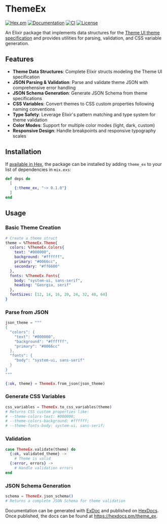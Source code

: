 # ThemeEx

[![Hex.pm](https://img.shields.io/hexpm/v/theme_ex.svg)](https://hex.pm/packages/theme_ex)
[![Documentation](https://img.shields.io/badge/docs-hexdocs-blue.svg)](https://hexdocs.pm/theme_ex)
[![CI](https://github.com/pepicrft/theme_ex/workflows/theme_ex/badge.svg)](https://github.com/pepicrft/theme_ex/actions)
[![License](https://img.shields.io/hexpm/l/theme_ex.svg)](https://github.com/pepicrft/theme_ex/blob/main/LICENSE)

An Elixir package that implements data structures for the [Theme UI theme specification](https://theme-ui.com/theme-spec) and provides utilities for parsing, validation, and CSS variable generation.

## Features

- **Theme Data Structures**: Complete Elixir structs modeling the Theme UI specification
- **JSON Parsing & Validation**: Parse and validate theme JSON with comprehensive error handling
- **JSON Schema Generation**: Generate JSON Schema from theme specifications
- **CSS Variables**: Convert themes to CSS custom properties following naming conventions
- **Type Safety**: Leverage Elixir's pattern matching and type system for theme validation
- **Color Modes**: Support for multiple color modes (light, dark, custom)
- **Responsive Design**: Handle breakpoints and responsive typography scales

## Installation

If [available in Hex](https://hex.pm/docs/publish), the package can be installed
by adding `theme_ex` to your list of dependencies in `mix.exs`:

```elixir
def deps do
  [
    {:theme_ex, "~> 0.1.0"}
  ]
end
```

## Usage

### Basic Theme Creation

```elixir
# Create a theme struct
theme = %ThemeEx.Theme{
  colors: %ThemeEx.Colors{
    text: "#000000",
    background: "#ffffff",
    primary: "#0066cc",
    secondary: "#ff6600"
  },
  fonts: %ThemeEx.Fonts{
    body: "system-ui, sans-serif",
    heading: "Georgia, serif"
  },
  fontSizes: [12, 14, 16, 20, 24, 32, 48, 64]
}
```

### Parse from JSON

```elixir
json_theme = """
{
  "colors": {
    "text": "#000000",
    "background": "#ffffff",
    "primary": "#0066cc"
  },
  "fonts": {
    "body": "system-ui, sans-serif"
  }
}
"""

{:ok, theme} = ThemeEx.from_json(json_theme)
```

### Generate CSS Variables

```elixir
css_variables = ThemeEx.to_css_variables(theme)
# Returns CSS custom properties like:
# --theme-colors-text: #000000;
# --theme-colors-background: #ffffff;
# --theme-fonts-body: system-ui, sans-serif;
```

### Validation

```elixir
case ThemeEx.validate(theme) do
  {:ok, validated_theme} -> 
    # Theme is valid
  {:error, errors} -> 
    # Handle validation errors
end
```

### JSON Schema Generation

```elixir
schema = ThemeEx.json_schema()
# Returns a complete JSON Schema for theme validation
```

Documentation can be generated with [ExDoc](https://github.com/elixir-lang/ex_doc)
and published on [HexDocs](https://hexdocs.pm). Once published, the docs can
be found at <https://hexdocs.pm/theme_ex>.

